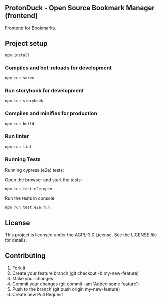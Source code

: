 ## ProtonDuck - Open Source Bookmark Manager (frontend)

Frontend for [Bookmarks](https://github.com/protonduck/backend).

## Project setup
```
npm install
```

### Compiles and hot-reloads for development
```
npm run serve
```

### Run storybook for development
```
npm run storybook
```

### Compiles and minifies for production
```
npm run build
```

### Run linter 
```
npm run lint
```

### Running Tests

Running cypress (e2e) tests:

Open the browser and start the tests:

```
npm run test:e2e:open
```

Run the tests in console:

```
npm run test:e2e:run
```

## License

This project is licensed under the AGPL-3.0 License. See the LICENSE file for details.

## Contributing

1. Fork it
2. Create your feature branch (git checkout -b my-new-feature)
3. Make your changes
4. Commit your changes (git commit -am 'Added some feature')
5. Push to the branch (git push origin my-new-feature)
6. Create new Pull Request

